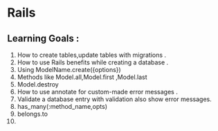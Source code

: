# Rails

## Learning Goals :

1. How to create tables,update tables with migrations .
2. How to use Rails benefits while creating a database .
3. Using ModelName.create({options})
4. Methods like Model.all,Model.first ,Model.last
5. Model.destroy
6. How to use annotate for custom-made error messages .
7. Validate a database entry with validation also show error messages.
8. has_many(:method_name,opts)
9. belongs.to
10.
